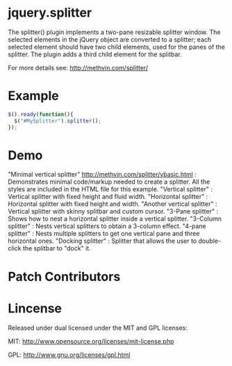 jquery.splitter
===============

The splitter() plugin implements a two-pane resizable splitter window.
The selected elements in the jQuery object are converted to a splitter;
each selected element should have two child elements, used for the panes
of the splitter. The plugin adds a third child element for the splitbar.

For more details see: http://methvin.com/splitter/

# Example

```javascript
$().ready(function(){
  $("#MySplitter").splitter();
});
```

# Demo

"Minimal vertical splitter" http://methvin.com/splitter/vbasic.html : Demonstrates minimal code/markup needed to create a splitter. All the styles are included in the HTML file for this example.
"Vertical splitter" : Vertical splitter with fixed height and fluid width.
"Horizontal splitter" : Horizontal splitter with fixed height and width.
"Another vertical splitter" : Vertical splitter with skinny splitbar and custom cursor.
"3-Pane splitter" : Shows how to nest a horizontal splitter inside a vertical splitter.
"3-Column splitter" : Nests vertical splitters to obtain a 3-column effect.
"4-pane splitter" : Nests multiple splitters to get one vertical pane and three horizontal ones.
"Docking splitter" : Splitter that allows the user to double-click the splitbar to "dock" it.


# Patch Contributors


# Lincense

Released under dual licensed under the MIT and GPL licenses:

MIT:
http://www.opensource.org/licenses/mit-license.php

GPL:
http://www.gnu.org/licenses/gpl.html

